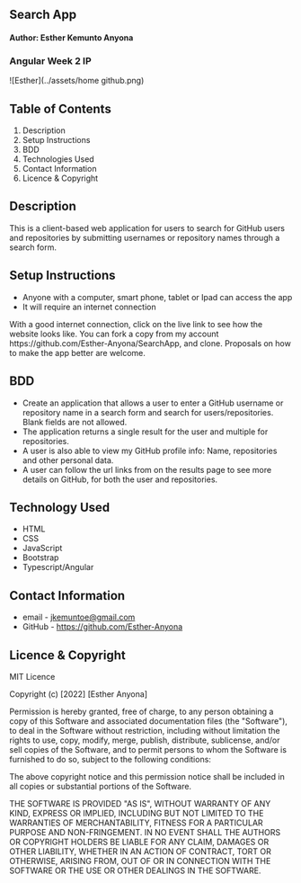 ## Search App

#### Author: Esther Kemunto Anyona

### Angular Week 2 IP


![Esther](../assets/home github.png)

## Table of Contents
1. Description
1. Setup Instructions
1. BDD
1. Technologies Used
1. Contact Information
1. Licence & Copyright


## Description

<p>This is a client-based web application for users to search for GitHub users and repositories by submitting usernames or repository names through a search form.</p>


## Setup Instructions

* Anyone with a computer, smart phone, tablet or Ipad can access the app
* It will require an internet connection 
<p>With a good internet connection, click on the live link 
<!-- live link -->
 to see how the website looks like. You can fork a copy from my account https://github.com/Esther-Anyona/SearchApp, and clone. Proposals on how to make the app better are welcome.</p>


## BDD

- Create an application that allows a user to enter a GitHub username or repository name in a search form and search for users/repositories. Blank fields are not allowed.
- The application returns a single result for the user and multiple for repositories.
- A user is also able to view my GitHub profile info: Name, repositories and other personal data.
- A user can follow the url links from on the results page to see more details on GitHub, for both the user and repositories. 


## Technology Used

* HTML 
* CSS  
* JavaScript 
* Bootstrap 
* Typescript/Angular


## Contact Information

* email - jkemuntoe@gmail.com
* GitHub - https://github.com/Esther-Anyona


## Licence & Copyright

MIT Licence

Copyright (c) [2022] [Esther Anyona]

<p>Permission is hereby granted, free of charge, to any person obtaining a copy of this Software and associated documentation files (the "Software"), to deal in the Software without restriction, including without limitation the rights to use, copy, modify, merge, publish, distribute, sublicense, and/or sell copies of the Software, and to permit persons to whom the Software is furnished to do so, subject to the following conditions:

The above copyright notice and this permission notice shall be included in all copies or substantial portions of the Software.

THE SOFTWARE IS PROVIDED "AS IS", WITHOUT WARRANTY OF ANY KIND, EXPRESS OR IMPLIED, INCLUDING BUT NOT LIMITED TO THE WARRANTIES OF MERCHANTABILITY, FITNESS FOR A PARTICULAR PURPOSE AND NON-FRINGEMENT. IN NO EVENT SHALL THE AUTHORS OR COPYRIGHT HOLDERS BE LIABLE FOR ANY CLAIM, DAMAGES OR OTHER LIABILITY, WHETHER IN AN ACTION OF CONTRACT, TORT OR OTHERWISE, ARISING FROM, OUT OF OR IN CONNECTION WITH THE SOFTWARE OR THE USE OR OTHER DEALINGS IN THE SOFTWARE.</p>
